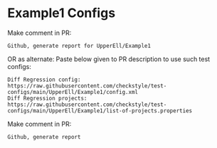 # Example1 Configs
Make comment in PR:
```
Github, generate report for UpperEll/Example1
```
OR as alternate:
Paste below given to PR description to use such test configs:
```
Diff Regression config: https://raw.githubusercontent.com/checkstyle/test-configs/main/UpperEll/Example1/config.xml
Diff Regression projects: https://raw.githubusercontent.com/checkstyle/test-configs/main/UpperEll/Example1/list-of-projects.properties
```
Make comment in PR:
```
Github, generate report
```
